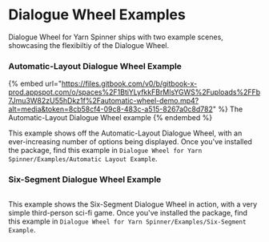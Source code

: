 # Dialogue Wheel Examples

Dialogue Wheel for Yarn Spinner ships with two example scenes, showcasing the flexibiltiy of the Dialogue Wheel.

### Automatic-Layout Dialogue Wheel Example

{% embed url="https://files.gitbook.com/v0/b/gitbook-x-prod.appspot.com/o/spaces%2F1BtiYLyfkkFBrMlsYGWS%2Fuploads%2FFb7Jmu3W82zU55hDkz1f%2Fautomatic-wheel-demo.mp4?alt=media&token=8cb58cf4-09c8-483c-a515-8267a0c8d782" %}
The Automatic-Layout Dialogue Wheel example
{% endembed %}

This example shows off the Automatic-Layout Dialogue Wheel, with an ever-increasing number of options being displayed. Once you've installed the package, find this example in `Dialogue Wheel for Yarn Spinner/Examples/Automatic Layout Example`.

### Six-Segment Dialogue Wheel Example

<figure><img src="../../../.gitbook/assets/redlizard.gif" alt=""><figcaption></figcaption></figure>

This example shows the Six-Segment Dialogue Wheel in action, with a very simple third-person sci-fi game. Once you've installed the package, find this example in `Dialogue Wheel for Yarn Spinner/Examples/Six-Segment Example`.

